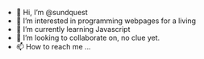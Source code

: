 - 👋 Hi, I’m @sundquest
- 👀 I’m interested in programming webpages for a living
- 🌱 I’m currently learning Javascript
- 💞️ I’m looking to collaborate on, no clue yet.
- 📫 How to reach me ...

<!---
sundquest/sundquest is a ✨ special ✨ repository because its `README.md` (this file) appears on your GitHub profile.
You can click the Preview link to take a look at your changes.
--->

